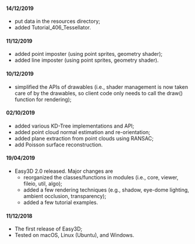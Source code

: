 #### 14/12/2019
  - put data in the resources directory;
  - added Tutorial_406_Tessellator.

#### 11/12/2019
  - added point imposter (using point sprites, geometry shader);
  - added line imposter (using point sprites, geometry shader).

#### 10/12/2019 
  - simplified the APIs of drawables (i.e., shader management is now taken care of by the drawables, so client code only needs to call the draw() function for rendering);

#### 02/10/2019 
  - added various KD-Tree implementations and API;
  - added point cloud normal estimation and re-orientation;
  - added plane extraction from point clouds using RANSAC;
  - add Poisson surface reconstruction.

#### 19/04/2019
  - Easy3D 2.0 released. Major changes are
    - reorganized the classes/functions in modules (i.e., core, viewer, fileio, util, algo);
    - added a few rendering techniques (e.g., shadow, eye-dome lighting, ambient occlusion, transparency);
    - added a few tutorial examples.

#### 11/12/2018
  - The first release of Easy3D;
  - Tested on macOS, Linux (Ubuntu), and Windows.
